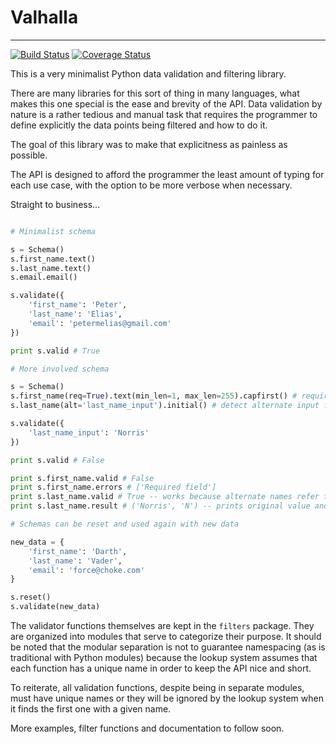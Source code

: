 # Valhalla
-----------
[![Build Status](https://travis-ci.org/petermelias/valhalla.png?branch=master)](https://travis-ci.org/petermelias/valhalla)
[![Coverage Status](https://coveralls.io/repos/petermelias/valhalla/badge.png?branch=master)](https://coveralls.io/r/petermelias/valhalla?branch=master)

This is a very minimalist Python data validation and filtering library.

There are many libraries for this sort of thing in many languages, what
makes this one special is the ease and brevity of the API. Data validation
by nature is a rather tedious and manual task that requires the programmer
to define explicitly the data points being filtered and how to do it.

The goal of this library was to make that explicitness as painless as possible.

The API is designed to afford the programmer the least amount of typing for each
use case, with the option to be more verbose when necessary.


Straight to business...

```python

# Minimalist schema

s = Schema()
s.first_name.text()
s.last_name.text()
s.email.email()

s.validate({
	'first_name': 'Peter',
	'last_name': 'Elias',
	'email': 'petermelias@gmail.com'
})

print s.valid # True

# More involved schema

s = Schema()
s.first_name(req=True).text(min_len=1, max_len=255).capfirst() # required field, length enforcement, captialize first letter of first word
s.last_name(alt='last_name_input').initial() # detect alternate input field name, truncate to initials

s.validate({
	'last_name_input': 'Norris'
})

print s.valid # False

print s.first_name.valid # False
print s.first_name.errors # ['Required field']
print s.last_name.valid # True -- works because alternate names refer to the same validator as the original field name
print s.last_name.result # ('Norris', 'N') -- prints original value and then processed value

# Schemas can be reset and used again with new data

new_data = {
	'first_name': 'Darth',
	'last_name': 'Vader',
	'email': 'force@choke.com'
}

s.reset()
s.validate(new_data)
```

The validator functions themselves are kept in the ```filters``` package. They are organized
into modules that serve to categorize their purpose. It should be noted that the modular separation
is not to guarantee namespacing (as is traditional with Python modules) because the lookup system
assumes that each function has a unique name in order to keep the API nice and short.

To reiterate, all validation functions, despite being in separate modules, must have unique names
or they will be ignored by the lookup system when it finds the first one with a given name.

More examples, filter functions and documentation to follow soon.